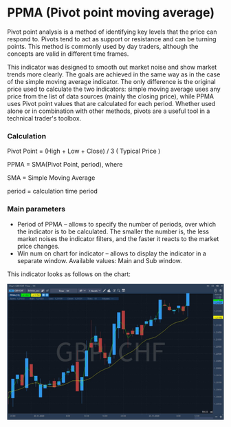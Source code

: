 # PPMA \(Pivot point moving average\)

Pivot point analysis is a method of identifying key levels that the price can respond to. Pivots tend to act as support or resistance and can be turning points. This method is commonly used by day traders, although the concepts are valid in different time frames. 

This indicator was designed to smooth out market noise and show market trends more clearly. The goals are achieved in the same way as in the case of the simple moving average indicator. The only difference is the original price used to calculate the two indicators: simple moving average uses any price from the list of data sources \(mainly the closing price\), while PPMA uses Pivot point values ​​that are calculated for each period. Whether used alone or in combination with other methods, pivots are a useful tool in a technical trader's toolbox.

### Calculation

Pivot Point = \(High + Low + Close\) / 3 \( Typical Price \) 

PPMA = SMA\(Pivot Point, period\), where 

SMA = Simple Moving Average 

period = calculation time period

### Main parameters

* Period of PPMA – allows to specify the number of periods, over which the indicator is to be calculated. The smaller the number is, the less market noises the indicator filters, and the faster it reacts to the market price changes.
* Win num on chart for indicator – allows to display the indicator in a separate window. Available values: Main and Sub window.

This indicator looks as follows on the chart:

![](../../../../.gitbook/assets/screenshot_2%20%2820%29.jpg)



